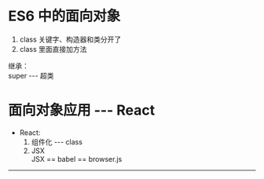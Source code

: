 # ES6 中的面向对象  
1. class 关键字、构造器和类分开了
2. class 里面直接加方法  

继承：  
super --- 超类

# 面向对象应用 --- React

- React:  
  1. 组件化 --- class
  2. JSX  
     JSX == babel == browser.js
-------------------------------------

